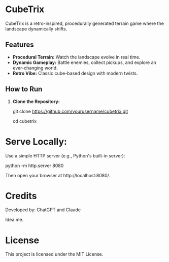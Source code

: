 # CubeTrix

CubeTrix is a retro-inspired, procedurally generated terrain game where the landscape dynamically shifts. 

## Features

- **Procedural Terrain:** Watch the landscape evolve in real time.
- **Dynamic Gameplay:** Battle enemies, collect pickups, and explore an ever-changing world.
- **Retro Vibe:** Classic cube-based design with modern twists.

## How to Run

1. **Clone the Repository:**

   git clone https://github.com/yourusername/cubetrix.git

   cd cubetrix
# Serve Locally:

Use a simple HTTP server (e.g., Python's built-in server):

python -m http.server 8080

Then open your browser at http://localhost:8080/.

# Credits

Developed by: ChatGPT and Claude

Idea me. 

# License

This project is licensed under the MIT License.
